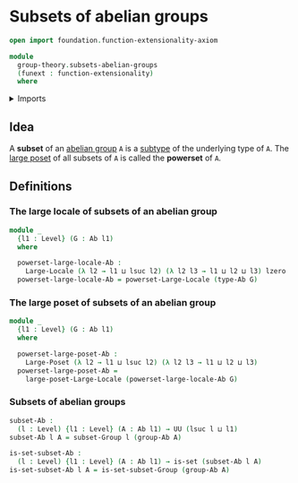 # Subsets of abelian groups

```agda
open import foundation.function-extensionality-axiom

module
  group-theory.subsets-abelian-groups
  (funext : function-extensionality)
  where
```

<details><summary>Imports</summary>

```agda
open import foundation.large-locale-of-subtypes funext
open import foundation.powersets funext
open import foundation.sets funext
open import foundation.universe-levels

open import group-theory.abelian-groups funext
open import group-theory.subsets-groups funext

open import order-theory.large-locales funext
open import order-theory.large-posets funext
```

</details>

## Idea

A **subset** of an [abelian group](group-theory.abelian-groups.md) `A` is a
[subtype](foundation.subtypes.md) of the underlying type of `A`. The
[large poset](order-theory.large-posets.md) of all subsets of `A` is called the
**powerset** of `A`.

## Definitions

### The large locale of subsets of an abelian group

```agda
module _
  {l1 : Level} (G : Ab l1)
  where

  powerset-large-locale-Ab :
    Large-Locale (λ l2 → l1 ⊔ lsuc l2) (λ l2 l3 → l1 ⊔ l2 ⊔ l3) lzero
  powerset-large-locale-Ab = powerset-Large-Locale (type-Ab G)
```

### The large poset of subsets of an abelian group

```agda
module _
  {l1 : Level} (G : Ab l1)
  where

  powerset-large-poset-Ab :
    Large-Poset (λ l2 → l1 ⊔ lsuc l2) (λ l2 l3 → l1 ⊔ l2 ⊔ l3)
  powerset-large-poset-Ab =
    large-poset-Large-Locale (powerset-large-locale-Ab G)
```

### Subsets of abelian groups

```agda
subset-Ab :
  (l : Level) {l1 : Level} (A : Ab l1) → UU (lsuc l ⊔ l1)
subset-Ab l A = subset-Group l (group-Ab A)

is-set-subset-Ab :
  (l : Level) {l1 : Level} (A : Ab l1) → is-set (subset-Ab l A)
is-set-subset-Ab l A = is-set-subset-Group (group-Ab A)
```
